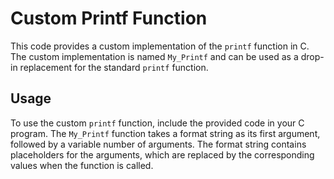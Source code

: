 # Custom Printf Function

This code provides a custom implementation of the `printf` function in C. The custom implementation is named `My_Printf` and can be used as a drop-in replacement for the standard `printf` function.

## Usage

To use the custom `printf` function, include the provided code in your C program. The `My_Printf` function takes a format string as its first argument, followed by a variable number of arguments. The format string contains placeholders for the arguments, which are replaced by the corresponding values when the function is called.
